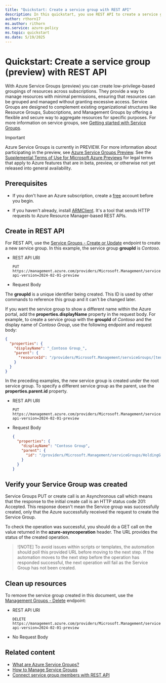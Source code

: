 ```yaml
---
title: "Quickstart: Create a service group with REST API"
description: In this quickstart, you use REST API to create a service group to organize your resources.
author: rthorn17
ms.author: rithorn
ms.service: azure-policy
ms.topic: quickstart  
ms.date: 5/19/2025
---
```



# Quickstart: Create a service group (preview) with REST API
 
With Azure Service Groups (preview) you can create low-privilege-based groupings of resources across subscriptions. They provide a way to manage resources with minimal permissions, ensuring that resources can be grouped and managed without granting excessive access. Service Groups are designed to complement existing organizational structures like Resource Groups, Subscriptions, and Management Groups by offering a flexible and secure way to aggregate resources for specific purposes. For more information on service groups, see [Getting started with Service Groups](overview.md).

> [!IMPORTANT]
> Azure Service Groups is currently in PREVIEW. 
> For more information about participating in the preview, see [Azure Service Groups Preview](https://aka.ms/ServiceGroups/PreviewSignup).
> See the [Supplemental Terms of Use for Microsoft Azure Previews](https://azure.microsoft.com/support/legal/preview-supplemental-terms/) for legal terms that apply to Azure features that are in beta, preview, or otherwise not yet released into general availability.

## Prerequisites

- If you don't have an Azure subscription, create a [free](https://azure.microsoft.com/free/)
  account before you begin.

- If you haven't already, install [ARMClient](https://github.com/projectkudu/ARMClient). It's a tool
  that sends HTTP requests to Azure Resource Manager-based REST APIs.

## Create in REST API

For REST API, use the
[Service Groups - Create or Update]()
endpoint to create a new service group. In this example, the service group **groupId** is
_Contoso_.

- REST API URI

  ```http
  PUT https://management.azure.com/providers/Microsoft.Management/serviceGroups/Contoso?api-version=2024-02-01-preview
  ```

- Request Body

The **groupId** is a unique identifier being created. This ID is used by other commands to reference
this group and it can't be changed later.

If you want the service group to show a different name within the Azure portal, add the
**properties.displayName** property in the request body. For example, to create a service group
with the **groupId** of _Contoso_ and the display name of _Contoso Group_, use the following
endpoint and request body:

```json
{
  "properties": {
    "displayName": "_Contoso Group_",
    "parent": {
      "resourceId": "/providers/Microsoft.Management/serviceGroups/[tenantId]"
    }
  }
}
```


In the preceding examples, the new service group is created under the root service group. To
specify a different service group as the parent, use the **properties.parent.id** property.

- REST API URI

  ```http
  PUT https://management.azure.com/providers/Microsoft.Management/serviceGroups/Contoso?api-version=2024-02-01-preview
  ```

- Request Body

  ```json
  {
    "properties": {
      "displayName": "Contoso Group",
      "parent": {
        "id": "/providers/Microsoft.Management/serviceGroups/HoldingGroup"
      }
    }
  }
  ```

## Verify your Service Group was created
Service Groups PUT or create call is an Asynchronous call which means that the response to the initial create call is an HTTP status code 201: Accepted. This response doesn't mean the Service group was successfully created, only that the Azure successfully received the request to create the Service Group.  

To check the operation was successful, you should do a GET call on the value returned in the **azure-asyncoperation** header. The URL provides the status of the created operation. 

> ![NOTE]
> To avoid issues within scripts or templates, the automation should poll this provided URL before moving to the next step. If the automation moves to the next step before the operation has responded successful, the next operation will fail as the Service Group has not been created.  

## Clean up resources

To remove the service group created in this document, use the
[Management Groups - Delete]() endpoint:

- REST API URI

  ```http
  DELETE https://management.azure.com/providers/Microsoft.Management/serviceGroups/Contoso?api-version=2024-02-01-preview
  ```

- No Request Body

## Related content
* [What are Azure Service Groups?](overview.md)
* [How to Manage Service Groups](manage-service-groups.md)
* [Connect service group members with REST API](create-service-group-member-rest-api.md)
